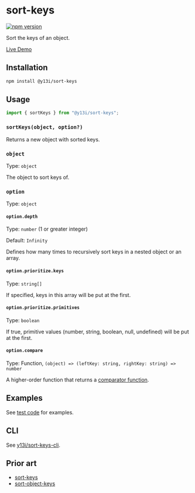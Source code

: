 # sort-keys

[![npm version](https://badge.fury.io/js/@y13i%2Fsort-keys.svg)](https://badge.fury.io/js/@y13i%2Fsort-keys)

Sort the keys of an object.

[Live Demo](https://utils.y13i.app/sort-keys)

## Installation

```sh
npm install @y13i/sort-keys
```

## Usage

```js
import { sortKeys } from "@y13i/sort-keys";
```

### `sortKeys(object, option?)`

Returns a new object with sorted keys.

### `object`

Type: `object`

The object to sort keys of.

### `option`

Type: `object`

#### `option.depth`

Type: `number` (1 or greater integer)

Default: `Infinity`

Defines how many times to recursively sort keys in a nested object or an array.

#### `option.prioritize.keys`

Type: `string[]`

If specified, keys in this array will be put at the first.

#### `option.prioritize.primitives`

Type: `boolean`

If true, primitive values (number, string, boolean, null, undefined) will be put at the first.

#### `option.compare`

Type: Function, `(object) => (leftKey: string, rightKey: string) => number`

A higher-order function that returns a [comparator function](https://developer.mozilla.org/en-US/docs/Web/JavaScript/Reference/Global_Objects/Array/sort).

## Examples

See [test code](./src/index.test.ts) for examples.

## CLI

See [y13i/sort-keys-cli](https://github.com/y13i/sort-keys-cli).

## Prior art

- [sort-keys](https://www.npmjs.com/package/sort-keys)
- [sort-object-keys](https://www.npmjs.com/package/sort-object-keys)
